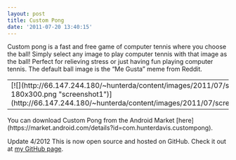 ```yaml
---
layout: post
title: Custom Pong
date: '2011-07-20 13:40:15'
---
```



Custom pong is a fast and free game of computer tennis where you choose the ball! Simply select any image to play computer tennis with that image as the ball! Perfect for relieving stress or just having fun playing computer tennis. The default ball image is the “Me Gusta” meme from Reddit.

<table><tr><td>[![](http://66.147.244.180/~hunterda/content/images/2011/07/screenshot1191-180x300.png "screenshot1")](http://66.147.244.180/~hunterda/content/images/2011/07/screenshot1191.png)</td><td>[![](http://66.147.244.180/~hunterda/content/images/2011/07/screenshot251-180x300.png "screenshot2")](http://66.147.244.180/~hunterda/content/images/2011/07/screenshot251.png)</td><td>[![](http://66.147.244.180/~hunterda/content/images/2011/07/screenshot38-180x300.png "screenshot3")](http://66.147.244.180/~hunterda/content/images/2011/07/screenshot38.png)</td></tr></table>You can download Custom Pong from the Android Market [here](https://market.android.com/details?id=com.hunterdavis.custompong).

Update 4/2012 This is now open source and hosted on GitHub. Check it out at [my GitHub page](https://github.com/huntergdavis).



